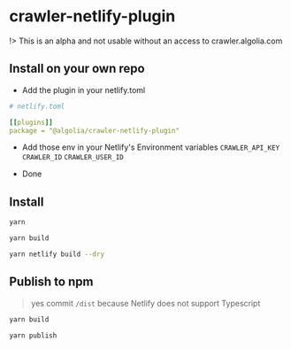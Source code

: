# crawler-netlify-plugin

!> This is an alpha and not usable without an access to crawler.algolia.com

## Install on your own repo

- Add the plugin in your netlify.toml

```yaml
# netlify.toml

[[plugins]]
package = "@algolia/crawler-netlify-plugin"
```

- Add those env in your Netlify's Environment variables
  `CRAWLER_API_KEY` `CRAWLER_ID` `CRAWLER_USER_ID`

- Done

## Install

```bash
yarn

yarn build

yarn netlify build --dry
```

## Publish to npm

> yes commit `/dist` because Netlify does not support Typescript

```bash
yarn build

yarn publish
```
